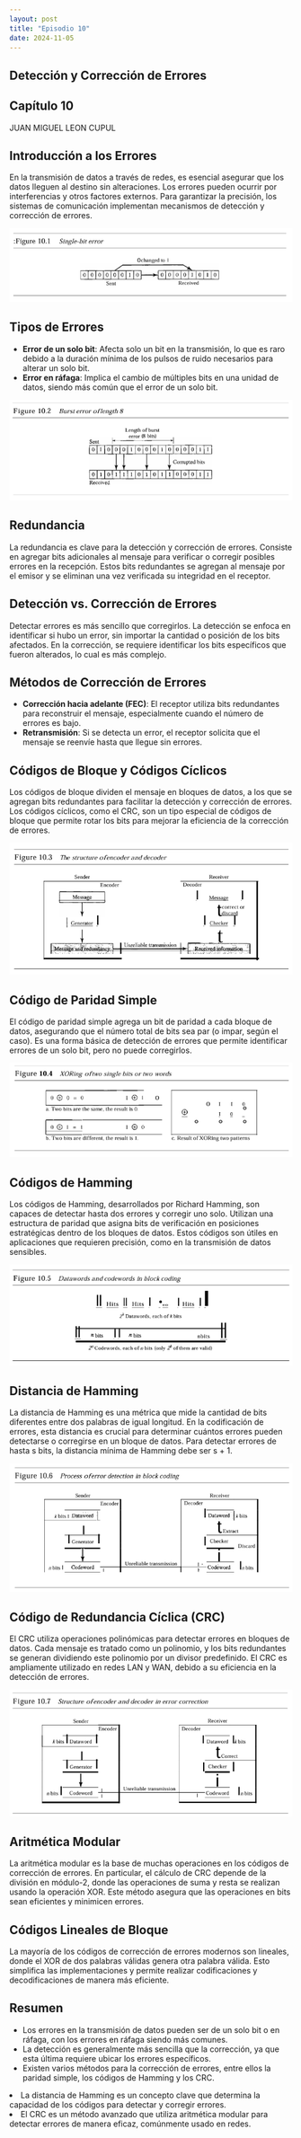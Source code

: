```yaml
---
layout: post
title: "Episodio 10"
date: 2024-11-05
---
```



 <section>
  <h1>Detección y Corrección de Errores</h1>
  <h2>Capítulo 10</h2>
  <p>JUAN MIGUEL LEON CUPUL</p>
 </section>

<section>
  <h2>Introducción a los Errores</h2>
  <p>En la transmisión de datos a través de redes, es esencial asegurar que los datos lleguen al destino sin alteraciones. Los errores pueden ocurrir por interferencias y otros factores externos. Para garantizar la precisión, los sistemas de comunicación implementan mecanismos de detección y corrección de errores.</p>
  <p align="center">
    <img src="../images/10_1.png" alt="Figura 10.1">
  </p>
</section>


<section>
  <h2>Tipos de Errores</h2>
  <ul>
    <li><strong>Error de un solo bit</strong>: Afecta solo un bit en la transmisión, lo que es raro debido a la duración mínima de los pulsos de ruido necesarios para alterar un solo bit.</li>
    <li><strong>Error en ráfaga</strong>: Implica el cambio de múltiples bits en una unidad de datos, siendo más común que el error de un solo bit.</li>
  </ul>
  <p align="center">
    <img src="../images/10_2.png" alt="Figura 10.2">
  </p>
</section>

<section>
  <h2>Redundancia</h2>
  <p>La redundancia es clave para la detección y corrección de errores. Consiste en agregar bits adicionales al mensaje para verificar o corregir posibles errores en la recepción. Estos bits redundantes se agregan al mensaje por el emisor y se eliminan una vez verificada su integridad en el receptor.</p>
</section>

<section>
  <h2>Detección vs. Corrección de Errores</h2>
  <p>Detectar errores es más sencillo que corregirlos. La detección se enfoca en identificar si hubo un error, sin importar la cantidad o posición de los bits afectados. En la corrección, se requiere identificar los bits específicos que fueron alterados, lo cual es más complejo.</p>
</section>

<section>
  <h2>Métodos de Corrección de Errores</h2>
  <ul>
    <li><strong>Corrección hacia adelante (FEC)</strong>: El receptor utiliza bits redundantes para reconstruir el mensaje, especialmente cuando el número de errores es bajo.</li>
    <li><strong>Retransmisión</strong>: Si se detecta un error, el receptor solicita que el mensaje se reenvíe hasta que llegue sin errores.</li>
  </ul>
</section>

<section>
  <h2>Códigos de Bloque y Códigos Cíclicos</h2>
  <p>Los códigos de bloque dividen el mensaje en bloques de datos, a los que se agregan bits redundantes para facilitar la detección y corrección de errores. Los códigos cíclicos, como el CRC, son un tipo especial de códigos de bloque que permite rotar los bits para mejorar la eficiencia de la corrección de errores.</p>

</section>

<section>
  <p align="center">
    <img src="../images/10_3.png" alt="Figura 10.3">
  </p>
</section>

<section>
  <h2>Código de Paridad Simple</h2>
  <p>El código de paridad simple agrega un bit de paridad a cada bloque de datos, asegurando que el número total de bits sea par (o impar, según el caso). Es una forma básica de detección de errores que permite identificar errores de un solo bit, pero no puede corregirlos.</p>
  <p align="center">
    <img src="../images/10_4.png" alt="Figura 10.4">
  </p>
</section>

<section>
  <h2>Códigos de Hamming</h2>
  <p>Los códigos de Hamming, desarrollados por Richard Hamming, son capaces de detectar hasta dos errores y corregir uno solo. Utilizan una estructura de paridad que asigna bits de verificación en posiciones estratégicas dentro de los bloques de datos. Estos códigos son útiles en aplicaciones que requieren precisión, como en la transmisión de datos sensibles.</p>
  <p align="center">
    <img src="../images/10_5.png" alt="Figura 10.5">
  </p>
</section>

<section>
  <h2>Distancia de Hamming</h2>
  <p>La distancia de Hamming es una métrica que mide la cantidad de bits diferentes entre dos palabras de igual longitud. En la codificación de errores, esta distancia es crucial para determinar cuántos errores pueden detectarse o corregirse en un bloque de datos. Para detectar errores de hasta s bits, la distancia mínima de Hamming debe ser s + 1.</p>
</section>

<section>
<p align="center">
    <img src="../images/10_6.png" alt="Figura 10.6">
  </p>
</section>

<section>
  <h2>Código de Redundancia Cíclica (CRC)</h2>
  <p>El CRC utiliza operaciones polinómicas para detectar errores en bloques de datos. Cada mensaje es tratado como un polinomio, y los bits redundantes se generan dividiendo este polinomio por un divisor predefinido. El CRC es ampliamente utilizado en redes LAN y WAN, debido a su eficiencia en la detección de errores.</p>
  
</section>

<section>
<p align="center">
    <img src="../images/10_7.png" alt="Figura 10.7">
  </p>
</section>

<section>
  <h2>Aritmética Modular</h2>
  <p>La aritmética modular es la base de muchas operaciones en los códigos de corrección de errores. En particular, el cálculo de CRC depende de la división en módulo-2, donde las operaciones de suma y resta se realizan usando la operación XOR. Este método asegura que las operaciones en bits sean eficientes y minimicen errores.</p>
</section>

<section>
  <h2>Códigos Lineales de Bloque</h2>
  <p>La mayoría de los códigos de corrección de errores modernos son lineales, donde el XOR de dos palabras válidas genera otra palabra válida. Esto simplifica las implementaciones y permite realizar codificaciones y decodificaciones de manera más eficiente.</p>
</section>

<section>
  <h2>Resumen</h2>
  <ul>
    <li>Los errores en la transmisión de datos pueden ser de un solo bit o en ráfaga, con los errores en ráfaga siendo más comunes.</li>
    <li>La detección es generalmente más sencilla que la corrección, ya que esta última requiere ubicar los errores específicos.</li>
    <li>Existen varios métodos para la corrección de errores, entre ellos la paridad simple, los códigos de Hamming y los CRC.</li>
  </ul>
</section>


 <section>
   <li>La distancia de Hamming es un concepto clave que determina la capacidad de los códigos para detectar y corregir errores.</li>
   <li>El CRC es un método avanzado que utiliza aritmética modular para detectar errores de manera eficaz, comúnmente usado en redes.</li>
 </section>
 